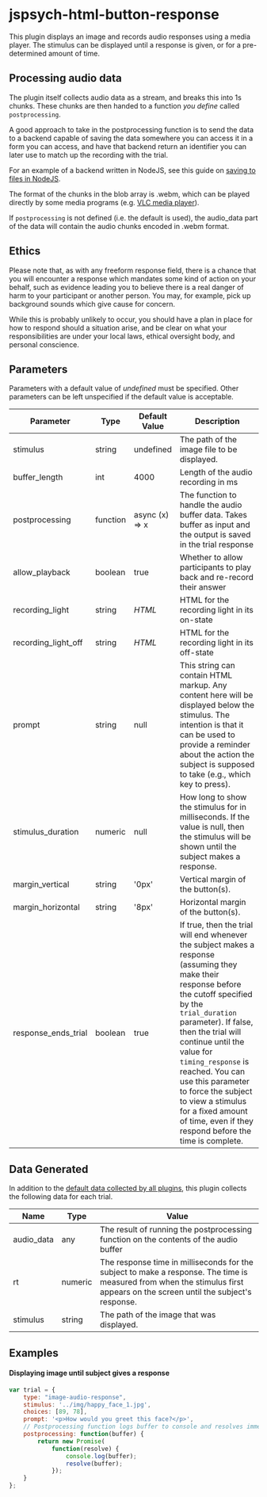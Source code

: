 # jspsych-html-button-response

This plugin displays an image and records audio responses using a media player. The stimulus can be displayed until a response is given, or for a pre-determined amount of time.

## Processing audio data

The plugin itself collects audio data as a stream, and breaks this into 1s chunks. These chunks are then handed to a function _you define_ called `postprocessing`. 

A good approach to take in the postprocessing function is to send the data to a backend capable of saving the data somewhere you can access it in a form you can access, and have that backend return an identifier you can later use to match up the recording with the trial.

For an example of a backend written in NodeJS, see this guide on [saving to files in NodeJS](https://stackabuse.com/writing-to-files-in-node-js/). 

The format of the chunks in the blob array is .webm, which can be played directly by some media programs (e.g. [VLC media player](https://videolan.org)).

If `postprocessing` is not defined (i.e. the default is used), the audio_data part of the data will contain the audio chunks encoded in .webm format. 

## Ethics

Please note that, as with any freeform response field, there is a chance that you will encounter a response which mandates some kind of action on your behalf, such as evidence leading you to believe there is a real danger of harm to your participant or another person. You may, for example, pick up background sounds which give cause for concern.

While this is probably unlikely to occur, you should have a plan in place for how to respond should a situation arise, and be clear on what your responsibilities are under your local laws, ethical oversight body, and personal conscience.

## Parameters

Parameters with a default value of *undefined* must be specified.
Other parameters can be left unspecified if the default value is acceptable.

Parameter | Type | Default Value | Description
----------|------|---------------|------------
stimulus | string | undefined | The path of the image file to be displayed.
buffer_length | int | 4000 | Length of the audio recording in ms
postprocessing | function | async (x) => x | The function to handle the audio buffer data. Takes buffer as input and the output is saved in the trial response
allow_playback | boolean | true | Whether to allow participants to play back and re-record their answer
recording_light | string | _HTML_ | HTML for the recording light in its on-state
recording_light_off | string | _HTML_ | HTML for the recording light in its off-state
prompt | string | null | This string can contain HTML markup. Any content here will be displayed below the stimulus. The intention is that it can be used to provide a reminder about the action the subject is supposed to take (e.g., which key to press).
stimulus_duration | numeric | null | How long to show the stimulus for in milliseconds. If the value is null, then the stimulus will be shown until the subject makes a response.
margin_vertical | string | '0px' | Vertical margin of the button(s).
margin_horizontal | string | '8px' | Horizontal margin of the button(s).
response_ends_trial | boolean | true | If true, then the trial will end whenever the subject makes a response (assuming they make their response before the cutoff specified by the `trial_duration` parameter). If false, then the trial will continue until the value for `timing_response` is reached. You can use this parameter to force the subject to view a stimulus for a fixed amount of time, even if they respond before the time is complete.

## Data Generated

In addition to the [default data collected by all plugins](overview#datacollectedbyplugins), this plugin collects the following data for each trial.

Name | Type | Value
-----|------|------
audio_data | any | The result of running the postprocessing function on the contents of the audio buffer
rt | numeric | The response time in milliseconds for the subject to make a response. The time is measured from when the stimulus first appears on the screen until the subject's response.
stimulus | string | The path of the image that was displayed.

## Examples

#### Displaying image until subject gives a response

```javascript
var trial = {
	type: "image-audio-response",
    stimulus: '../img/happy_face_1.jpg',
    choices: [89, 78],
    prompt: '<p>How would you greet this face?</p>',
    // Postprocessing function logs buffer to console and resolves immediately with buffer content. This will mean the content is saved directly into the audio_data field of the response.
    postprocessing: function(buffer) {
        return new Promise(
            function(resolve) {
                console.log(buffer);
                resolve(buffer);
            });
    }
};
```
